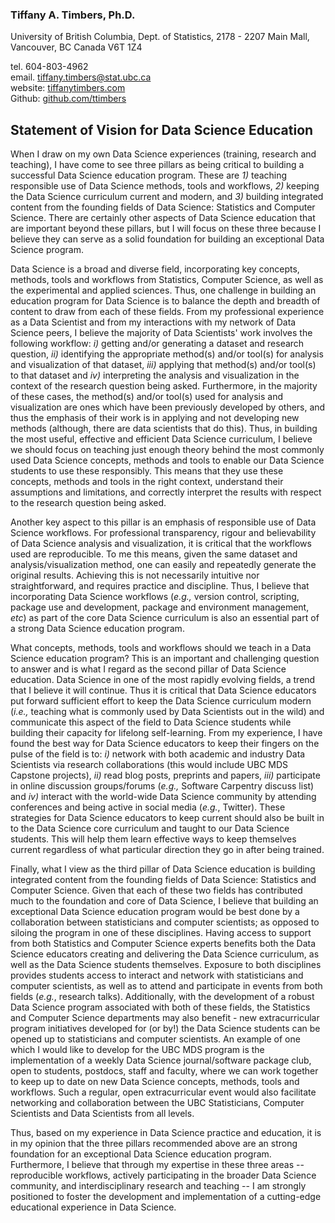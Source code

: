 ### Tiffany A. Timbers, Ph.D.
University of British Columbia, Dept. of Statistics, 2178 - 2207 Main Mall, Vancouver, BC Canada V6T 1Z4</br>

tel. 604-803-4962</center> </br>
email. [tiffany.timbers@stat.ubc.ca](mailto:tiffany.timbers@stat.ubc.ca)</br>
website: [tiffanytimbers.com](http://tiffanytimbers.com/)</br>
Github: [github.com/ttimbers](https://github.com/ttimbers)

## Statement of Vision for Data Science Education

When I draw on my own Data Science experiences (training, research and teaching), I have come to see three pillars as being critical to building a successful Data Science education program. These are *1)* teaching responsible use of Data Science methods, tools and workflows, *2)* keeping the Data Science curriculum current and modern, and *3)* building integrated content from the founding fields of Data Science: Statistics and Computer Science. There are certainly other aspects of Data Science education that are important beyond these pillars, but I will focus on these three because I believe they can serve as a solid foundation for building an exceptional Data Science program.

Data Science is a broad and diverse field, incorporating key concepts, methods, tools and workflows from Statistics, Computer Science, as well as the experimental and applied sciences. Thus, one challenge in building an education program for Data Science is to balance the depth and breadth of content to draw from each of these fields. From my professional experience as a Data Scientist and from my interactions with my network of Data Science peers, I believe the majority of Data Scientists' work involves the following workflow: *i)* getting and/or generating a dataset and research question, *ii)* identifying the appropriate method(s) and/or tool(s) for analysis and visualization of that dataset, *iii)* applying that method(s) and/or tool(s) to that dataset and *iv)* interpreting the analysis and visualization in the context of the research question being asked. Furthermore, in the majority of these cases, the method(s) and/or tool(s) used for analysis and visualization are ones which have been previously developed by others, and thus the emphasis of their work is in applying and not developing new methods (although, there are data scientists that do this). Thus, in building the most useful, effective and efficient Data Science curriculum, I believe we should focus on teaching just enough theory behind the most commonly used Data Science concepts, methods and tools to enable our Data Science students to use these responsibly. This means that they use these concepts, methods and tools in the right context, understand their assumptions and limitations, and correctly interpret the results with respect to the research question being asked.

Another key aspect to this pillar is an emphasis of responsible use of Data Science workflows. For professional transparency, rigour and believability of Data Science analysis and visualization, it is critical that the workflows used are reproducible. To me this means, given the same dataset and analysis/visualization method, one can easily and repeatedly generate the original results. Achieving this is not necessarily intuitive nor straightforward, and requires practice and discipline. Thus, I believe that incorporating Data Science workflows (*e.g.,* version control, scripting, package use and development, package and environment management, *etc*) as part of the core Data Science curriculum is also an essential part of a strong Data Science education program.

What concepts, methods, tools and workflows should we teach in a Data Science education program? This is an important and challenging question to answer and is what I regard as the second pillar of Data Science education. Data Science in one of the most rapidly evolving fields, a trend that I believe it will continue. Thus it is critical that Data Science educators put forward sufficient effort to keep the Data Science curriculum modern (*i.e.,* teaching what is commonly used by Data Scientists out in the wild) and communicate this aspect of the field to Data Science students while building their capacity for lifelong self-learning. From my experience, I have found the best way for Data Science educators to keep their fingers on the pulse of the field is to: *i)* network with both academic and industry Data Scientists via research collaborations (this would include UBC MDS Capstone projects), *ii)* read blog posts, preprints and papers, *iii)* participate in online discussion groups/forums (*e.g.,* Software Carpentry discuss list) and *iv)* interact with the world-wide Data Science community by attending conferences and being active in social media (*e.g.*, Twitter). These strategies for Data Science educators to keep current should also be built in to the Data Science core curriculum and taught to our Data Science students. This will help them learn effective ways to keep themselves current regardless of what particular direction they go in after being trained.  

Finally, what I view as the third pillar of Data Science education is building integrated content from the founding fields of Data Science: Statistics and Computer Science. Given that each of these two fields has contributed much to the foundation and core of Data Science, I believe that building an exceptional Data Science education program would be best done by a collaboration between statisticians and computer scientists; as opposed to siloing the program in one of these disciplines. Having access to support from both Statistics and Computer Science experts benefits both the Data Science educators creating and delivering the Data Science curriculum, as well as the Data Science students themselves. Exposure to both disciplines provides students access to interact and network with statisticians and computer scientists, as well as to attend and participate in events from both fields (*e.g.*, research talks). Additionally, with the development of a robust Data Science program associated with both of these fields, the Statistics and Computer Science departments may also benefit - new extracurricular program initiatives developed for (or by!) the Data Science students can be opened up to statisticians and computer scientists. An example of one which I would like to develop for the UBC MDS program is the implementation of a weekly Data Science journal/software package club, open to students, postdocs, staff and faculty, where we can work together to keep up to date on new Data Science concepts, methods, tools and workflows. Such a regular, open extracurricular event would also facilitate networking and collaboration between the UBC Statisticians, Computer Scientists and Data Scientists from all levels.

Thus, based on my experience in Data Science practice and education, it is in my opinion that the three pillars recommended above are an strong foundation for an exceptional Data Science education program. Furthermore, I believe that through my expertise in these three areas -- reproducible workflows, actively participating in the broader Data Science community, and interdisciplinary research and teaching -- I am strongly positioned to foster the development and implementation of a cutting-edge educational experience in Data Science.
